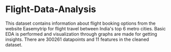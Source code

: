# Flight-Data-Analysis
This dataset contains information about flight booking options from the website Easemytrip for flight travel between India's top 6 metro cities. Basic EDA is performed and visualization through graphs are made for getting insights. There are 300261 datapoints and 11 features in the cleaned dataset.

